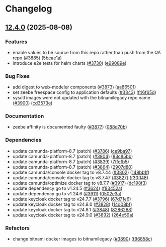 # Changelog

## [12.4.0](https://github.com/camunda/camunda-platform-helm/compare/camunda-platform-8.7-12.3.0...camunda-platform-8.7-12.4.0) (2025-08-08)


### Features

* enable values to be source from this repo rather than push from the QA repo ([#3885](https://github.com/camunda/camunda-platform-helm/issues/3885)) ([5bcae1a](https://github.com/camunda/camunda-platform-helm/commit/5bcae1a788a86f7e11b1cf23922e1cf55c4450fe))
* introduce e2e tests for helm charts ([#3730](https://github.com/camunda/camunda-platform-helm/issues/3730)) ([e99089e](https://github.com/camunda/camunda-platform-helm/commit/e99089e96592e4e4e5d6d95c141701ed02979000))


### Bug Fixes

* add digest to web-modeler components ([#3873](https://github.com/camunda/camunda-platform-helm/issues/3873)) ([aa86501](https://github.com/camunda/camunda-platform-helm/commit/aa86501c72aee6367940f51f8eb5767955b0901b))
* set zeebe freespace config to application defaults ([#3843](https://github.com/camunda/camunda-platform-helm/issues/3843)) ([f46f65d](https://github.com/camunda/camunda-platform-helm/commit/f46f65d57fd1704e8db166b0ec45695a8e309fc4))
* sysctl images were not updated with the bitnamilegacy repo name ([#3900](https://github.com/camunda/camunda-platform-helm/issues/3900)) ([cd3573e](https://github.com/camunda/camunda-platform-helm/commit/cd3573ec0db17daf60ce17f3b9249234af4934f0))


### Documentation

* zeebe affinity is documented faulty ([#3877](https://github.com/camunda/camunda-platform-helm/issues/3877)) ([088d70b](https://github.com/camunda/camunda-platform-helm/commit/088d70b499c78441d8d64409c56a4bdb1ab68d38))


### Dependencies

* update camunda-platform-8.7 (patch) ([#3786](https://github.com/camunda/camunda-platform-helm/issues/3786)) ([ce9ba97](https://github.com/camunda/camunda-platform-helm/commit/ce9ba977f9d635b8918947f75caf9b3243b81e81))
* update camunda-platform-8.7 (patch) ([#3804](https://github.com/camunda/camunda-platform-helm/issues/3804)) ([83c85bb](https://github.com/camunda/camunda-platform-helm/commit/83c85bb8fe27ecfc9708de028f044cd7f26071c7))
* update camunda-platform-8.7 (patch) ([#3839](https://github.com/camunda/camunda-platform-helm/issues/3839)) ([7ffefb5](https://github.com/camunda/camunda-platform-helm/commit/7ffefb555db879ab73549c6aa0a6ebbbf4df57a2))
* update camunda-platform-8.7 (patch) ([#3864](https://github.com/camunda/camunda-platform-helm/issues/3864)) ([2907d80](https://github.com/camunda/camunda-platform-helm/commit/2907d809e9d03bfea0a0bcb427e00a1b8a5569d6))
* update camunda/console docker tag to v8.7.44 ([#3802](https://github.com/camunda/camunda-platform-helm/issues/3802)) ([148bb1f](https://github.com/camunda/camunda-platform-helm/commit/148bb1f4800389289f805739a2386cc3e58ab71d))
* update camunda/console docker tag to v8.7.47 ([#3827](https://github.com/camunda/camunda-platform-helm/issues/3827)) ([f30ff48](https://github.com/camunda/camunda-platform-helm/commit/f30ff48a9fb8e62d175dc1368eb43c89d90ca494))
* update camunda/optimize docker tag to v8.7.7 ([#3917](https://github.com/camunda/camunda-platform-helm/issues/3917)) ([dc198f3](https://github.com/camunda/camunda-platform-helm/commit/dc198f30ab263f8995175810e56f1e5c2af16617))
* update dependency go to v1.24.5 ([#3624](https://github.com/camunda/camunda-platform-helm/issues/3624)) ([f83452a](https://github.com/camunda/camunda-platform-helm/commit/f83452ae727fbd8e1492f6875af24468a044cfba))
* update dependency go to v1.24.6 ([#3911](https://github.com/camunda/camunda-platform-helm/issues/3911)) ([0502e3a](https://github.com/camunda/camunda-platform-helm/commit/0502e3a15f14dba0a78d6c9e5029b5f1820ec68b))
* update keycloak docker tag to v24.7.7 ([#3796](https://github.com/camunda/camunda-platform-helm/issues/3796)) ([67d71e6](https://github.com/camunda/camunda-platform-helm/commit/67d71e6df30939d542365d61f2bd4b55ac195527))
* update keycloak docker tag to v24.8.0 ([#3828](https://github.com/camunda/camunda-platform-helm/issues/3828)) ([14d08bf](https://github.com/camunda/camunda-platform-helm/commit/14d08bf7cefab5b1db9ffa17453b74293c0757b6))
* update keycloak docker tag to v24.8.1 ([#3848](https://github.com/camunda/camunda-platform-helm/issues/3848)) ([8286288](https://github.com/camunda/camunda-platform-helm/commit/8286288473880fa527b1de616a8a339172073ef7))
* update keycloak docker tag to v24.9.0 ([#3892](https://github.com/camunda/camunda-platform-helm/issues/3892)) ([264e59a](https://github.com/camunda/camunda-platform-helm/commit/264e59a2a81a2fd4470052c222c04ecc2d4ae880))


### Refactors

* change bitnami docker images to bitnamilegacy ([#3890](https://github.com/camunda/camunda-platform-helm/issues/3890)) ([f96858c](https://github.com/camunda/camunda-platform-helm/commit/f96858c3b8a2fc3340892ba82db1111cec35344d))
